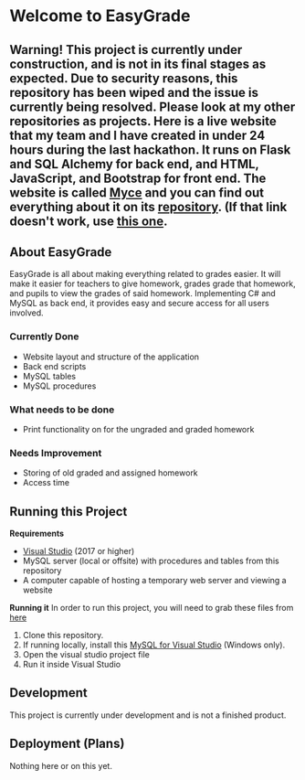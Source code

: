 # Welcome to EasyGrade

## Warning! This project is currently under construction, and is not in its final stages as expected. Due to security reasons, this repository has been wiped and the issue is currently being resolved. Please look at my other repositories as projects. Here is a live website that my team and I have created in under 24 hours during the last hackathon. It runs on Flask and SQL Alchemy for back end, and HTML, JavaScript, and Bootstrap for front end. The website is called [Myce](http://myce.link) and you can find out everything about it on its [repository](https://github.com/Ishmaelk/Myce). (If that link doesn't work, use [this one](http://myce.link.s3-website-us-east-1.amazonaws.com/index.html). 

## About EasyGrade

EasyGrade is all about making everything related to grades easier. It will make it easier for teachers to give homework, grades grade that homework, and pupils to view the grades of said homework. Implementing C# and MySQL as back end, it provides easy and secure access for all users involved.

### Currently Done
- Website layout and structure of the application
- Back end scripts
- MySQL tables
- MySQL procedures

### What needs to be done
- Print functionality on for the ungraded and graded homework

### Needs Improvement
- Storing of old graded and assigned homework
- Access time

## Running this Project

**Requirements**
- [Visual Studio](https://visualstudio.microsoft.com/downloads/) (2017 or higher)
- MySQL server (local or offsite) with procedures and tables from this repository
- A computer capable of hosting a temporary web server and viewing a website

**Running it**
In order to run this project, you will need to grab these files from [here](https://github.com/Fioringo/Full-Stack-Application-with-Login/tree/master/Website%20with%20Login/code)

1. Clone this repository.
2. If running locally, install this [MySQL for Visual Studio](https://dev.mysql.com/downloads/windows/visualstudio/) (Windows only).
3. Open the visual studio project file
4. Run it inside Visual Studio

## Development

This project is currently under development and is not a finished product.

## Deployment (Plans)

Nothing here or on this yet.
